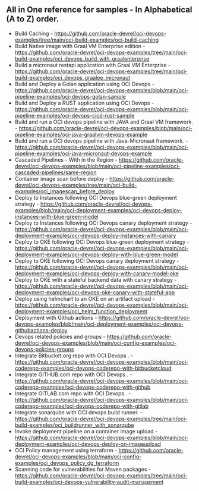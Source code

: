 All in One reference for samples - In Alphabetical (A to Z) order.
-------

- Build Caching - https://github.com/oracle-devrel/oci-devops-examples/tree/main/oci-build-examples/oci-build-caching
- Build Native image with Graal VM Enterprise edition - https://github.com/oracle-devrel/oci-devops-examples/tree/main/oci-build-examples/oci_devops_build_with_graalenterprise
- Build a micronaut restapi application with Graal VM Enterprise - https://github.com/oracle-devrel/oci-devops-examples/tree/main/oci-build-examples/oci_devops_graalee_micronaut
- Build and Deploy a Golan application using OCI Devops - https://github.com/oracle-devrel/oci-devops-examples/blob/main/oci-pipeline-examples/oci-devops-golan-sample
- Build and Deploy a RUST application using OCI Devops - https://github.com/oracle-devrel/oci-devops-examples/blob/main/oci-pipeline-examples/oci-devops-cicd-rust-sample
- Build and run a OCI devops pipeline with JAVA and Graal VM framework. - https://github.com/oracle-devrel/oci-devops-examples/blob/main/oci-pipeline-examples/oci-java-graalvm-devops-example
- Build and run a OCI devops pipeline with Java-Micronaut framework. - https://github.com/oracle-devrel/oci-devops-examples/blob/main/oci-pipeline-examples/oci-java-micronaut-devops-example
- Cascaded Pipelines - With in the Region - https://github.com/oracle-devrel/oci-devops-examples/blob/main/oci-pipeline-examples/oci-cascaded-pipelines/same-region
- Container image scan before deploy - https://github.com/oracle-devrel/oci-devops-examples/tree/main/oci-build-examples/oci_imagescan_before_deploy
- Deploy to Instances following OCI Devops blue-green deployment strategy - https://github.com/oracle-devrel/oci-devops-examples/blob/main/oci-deployment-examples/oci-devops-deploy-instances-with-blue-green-model
- Deploy to Instances following OCI Devops canary deployment strategy - https://github.com/oracle-devrel/oci-devops-examples/blob/main/oci-deployment-examples/oci-devops-deploy-instances-with-canary
- Deploy to OKE following OCI Devops blue-green deployment strategy - https://github.com/oracle-devrel/oci-devops-examples/blob/main/oci-deployment-examples/oci-devops-deploy-with-blue-green-model
- Deploy to OKE following OCI Devops canary deployment strategy - https://github.com/oracle-devrel/oci-devops-examples/blob/main/oci-deployment-examples/oci-devops-deploy-with-canary-model-oke
- Deploy to OKE with a stateful backend data with canary strategy - https://github.com/oracle-devrel/oci-devops-examples/blob/main/oci-deployment-examples/oci-devops-oke-canary-with-stateful-app
- Deploy using helmchart to an OKE on an artifact upload - https://github.com/oracle-devrel/oci-devops-examples/blob/main/oci-deployment-examples/oci_helm_function_deployment
- Deployment with Github actions - https://github.com/oracle-devrel/oci-devops-examples/blob/main/oci-deployment-examples/oci-devops-githubactions-deploy
- Devops related policies and groups - https://github.com/oracle-devrel/oci-devops-examples/blob/main/oci-config-examples/oci-devops-policies-groups
- Integrate Bitbucket.org repo with OCI Devops . - https://github.com/oracle-devrel/oci-devops-examples/blob/main/oci-coderepo-examples/oci-devops-coderepo-with-bitbucketcloud
- Integrate GITHUB.com repo with OCI Devops . - https://github.com/oracle-devrel/oci-devops-examples/blob/main/oci-coderepo-examples/oci-devops-coderepo-with-github
- Integrate GITLAB.com repo with OCI Devops . - https://github.com/oracle-devrel/oci-devops-examples/blob/main/oci-coderepo-examples/oci-devops-coderepo-with-gitlab
- Integrate sonarqube with OCI devops build runner. - https://github.com/oracle-devrel/oci-devops-examples/tree/main/oci-build-examples/oci_buildrunner_with_sonarqube
- Invoke deployment pipeline on a container image upload  - https://github.com/oracle-devrel/oci-devops-examples/blob/main/oci-deployment-examples/oci-devops-deploy-on-imageupload
- OCI Policy management using terraform - https://github.com/oracle-devrel/oci-devops-examples/blob/main/oci-config-examples/oci_devops_policy_dg_terraform
- Scanning code for vulnerabilities for Maven packages - https://github.com/oracle-devrel/oci-devops-examples/tree/main/oci-build-examples/oci-devops-vulnerability-audit-management
